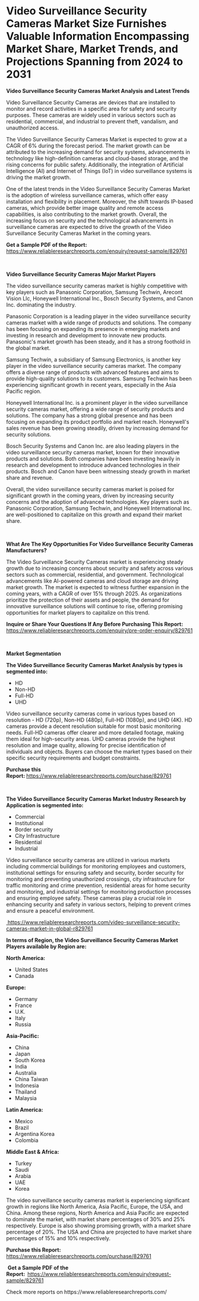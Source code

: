 <p><h1>Video Surveillance Security Cameras Market Size Furnishes Valuable Information Encompassing Market Share, Market Trends, and Projections Spanning from 2024 to 2031</h1></p><p><strong>Video Surveillance Security Cameras Market Analysis and Latest Trends</strong></p>
<p><p>Video Surveillance Security Cameras are devices that are installed to monitor and record activities in a specific area for safety and security purposes. These cameras are widely used in various sectors such as residential, commercial, and industrial to prevent theft, vandalism, and unauthorized access.</p><p>The Video Surveillance Security Cameras Market is expected to grow at a CAGR of 6% during the forecast period. The market growth can be attributed to the increasing demand for security systems, advancements in technology like high-definition cameras and cloud-based storage, and the rising concerns for public safety. Additionally, the integration of Artificial Intelligence (AI) and Internet of Things (IoT) in video surveillance systems is driving the market growth.</p><p>One of the latest trends in the Video Surveillance Security Cameras Market is the adoption of wireless surveillance cameras, which offer easy installation and flexibility in placement. Moreover, the shift towards IP-based cameras, which provide better image quality and remote access capabilities, is also contributing to the market growth. Overall, the increasing focus on security and the technological advancements in surveillance cameras are expected to drive the growth of the Video Surveillance Security Cameras Market in the coming years.</p></p>
<p><strong>Get a Sample PDF of the Report:&nbsp;</strong> <a href="https://www.reliableresearchreports.com/enquiry/request-sample/829761">https://www.reliableresearchreports.com/enquiry/request-sample/829761</a></p>
<p>&nbsp;</p>
<p><strong>Video Surveillance Security Cameras Major Market Players</strong></p>
<p><p>The video surveillance security cameras market is highly competitive with key players such as Panasonic Corporation, Samsung Techwin, Arecont Vision Llc, Honeywell International Inc., Bosch Security Systems, and Canon Inc. dominating the industry.</p><p>Panasonic Corporation is a leading player in the video surveillance security cameras market with a wide range of products and solutions. The company has been focusing on expanding its presence in emerging markets and investing in research and development to innovate new products. Panasonic's market growth has been steady, and it has a strong foothold in the global market.</p><p>Samsung Techwin, a subsidiary of Samsung Electronics, is another key player in the video surveillance security cameras market. The company offers a diverse range of products with advanced features and aims to provide high-quality solutions to its customers. Samsung Techwin has been experiencing significant growth in recent years, especially in the Asia Pacific region.</p><p>Honeywell International Inc. is a prominent player in the video surveillance security cameras market, offering a wide range of security products and solutions. The company has a strong global presence and has been focusing on expanding its product portfolio and market reach. Honeywell's sales revenue has been growing steadily, driven by increasing demand for security solutions.</p><p>Bosch Security Systems and Canon Inc. are also leading players in the video surveillance security cameras market, known for their innovative products and solutions. Both companies have been investing heavily in research and development to introduce advanced technologies in their products. Bosch and Canon have been witnessing steady growth in market share and revenue.</p><p>Overall, the video surveillance security cameras market is poised for significant growth in the coming years, driven by increasing security concerns and the adoption of advanced technologies. Key players such as Panasonic Corporation, Samsung Techwin, and Honeywell International Inc. are well-positioned to capitalize on this growth and expand their market share.</p></p>
<p>&nbsp;</p>
<p><strong>What Are The Key Opportunities For Video Surveillance Security Cameras Manufacturers?</strong></p>
<p><p>The Video Surveillance Security Cameras market is experiencing steady growth due to increasing concerns about security and safety across various sectors such as commercial, residential, and government. Technological advancements like AI-powered cameras and cloud storage are driving market growth. The market is expected to witness further expansion in the coming years, with a CAGR of over 15% through 2025. As organizations prioritize the protection of their assets and people, the demand for innovative surveillance solutions will continue to rise, offering promising opportunities for market players to capitalize on this trend.</p></p>
<p><strong>Inquire or Share Your Questions If Any Before Purchasing This Report:</strong> <a href="https://www.reliableresearchreports.com/enquiry/pre-order-enquiry/829761">https://www.reliableresearchreports.com/enquiry/pre-order-enquiry/829761</a></p>
<p>&nbsp;</p>
<p><strong>Market Segmentation</strong></p>
<p><strong>The Video Surveillance Security Cameras Market Analysis by types is segmented into:</strong></p>
<p><ul><li>HD</li><li>Non-HD</li><li>Full-HD</li><li>UHD</li></ul></p>
<p><p>Video surveillance security cameras come in various types based on resolution - HD (720p), Non-HD (480p), Full-HD (1080p), and UHD (4K). HD cameras provide a decent resolution suitable for most basic monitoring needs. Full-HD cameras offer clearer and more detailed footage, making them ideal for high-security areas. UHD cameras provide the highest resolution and image quality, allowing for precise identification of individuals and objects. Buyers can choose the market types based on their specific security requirements and budget constraints.</p></p>
<p><strong>Purchase this Report:&nbsp;</strong><a href="https://www.reliableresearchreports.com/purchase/829761">https://www.reliableresearchreports.com/purchase/829761</a></p>
<p>&nbsp;</p>
<p><strong>The Video Surveillance Security Cameras Market Industry Research by Application is segmented into:</strong></p>
<p><ul><li>Commercial</li><li>Institutional</li><li>Border security</li><li>City Infrastructure</li><li>Residential</li><li>Industrial</li></ul></p>
<p><p>Video surveillance security cameras are utilized in various markets including commercial buildings for monitoring employees and customers, institutional settings for ensuring safety and security, border security for monitoring and preventing unauthorized crossings, city infrastructure for traffic monitoring and crime prevention, residential areas for home security and monitoring, and industrial settings for monitoring production processes and ensuring employee safety. These cameras play a crucial role in enhancing security and safety in various sectors, helping to prevent crimes and ensure a peaceful environment.</p></p>
<p><a href="https://www.reliableresearchreports.com/video-surveillance-security-cameras-market-in-global-r829761">&nbsp;https://www.reliableresearchreports.com/video-surveillance-security-cameras-market-in-global-r829761</a></p>
<p><strong>In terms of Region, the Video Surveillance Security Cameras Market Players available by Region are:</strong></p>
<p>
    <p> <strong> North America: </strong>
        <ul>
            <li>United States</li>
            <li>Canada</li>
        </ul>
        </p> 
    <p> <strong> Europe: </strong>
        <ul>
            <li>Germany</li>
            <li>France</li>
            <li>U.K.</li>
            <li>Italy</li>
            <li>Russia</li>
        </ul>
        </p> 
    <p> <strong> Asia-Pacific: </strong>
        <ul>
            <li>China</li>
            <li>Japan</li>
            <li>South Korea</li>
            <li>India</li>
            <li>Australia</li>
            <li>China Taiwan</li>
            <li>Indonesia</li>
            <li>Thailand</li>
            <li>Malaysia</li>
        </ul>
        </p> 
    <p> <strong> Latin America: </strong>
        <ul>
            <li>Mexico</li>
            <li>Brazil</li>
            <li>Argentina Korea</li>
            <li>Colombia</li>
        </ul>
        </p> 
    <p> <strong> Middle East & Africa: </strong>
        <ul>
            <li>Turkey</li>
            <li>Saudi</li>
            <li>Arabia</li>
            <li>UAE</li>
            <li>Korea</li>
        </ul>
    </p>
    </p>
<p><p>The video surveillance security cameras market is experiencing significant growth in regions like North America, Asia Pacific, Europe, the USA, and China. Among these regions, North America and Asia Pacific are expected to dominate the market, with market share percentages of 30% and 25% respectively. Europe is also showing promising growth, with a market share percentage of 20%. The USA and China are projected to have market share percentages of 15% and 10% respectively.</p></p>
<p><strong>Purchase this Report: </strong><a href="https://www.reliableresearchreports.com/purchase/829761">https://www.reliableresearchreports.com/purchase/829761</a></p>
<p>&nbsp;<strong>Get a Sample PDF of the Report:&nbsp;&nbsp;</strong><a href="https://www.reliableresearchreports.com/enquiry/request-sample/829761">https://www.reliableresearchreports.com/enquiry/request-sample/829761</a></p>
<p><strong></strong></p>
<p>Check more reports on https://www.reliableresearchreports.com/</p>